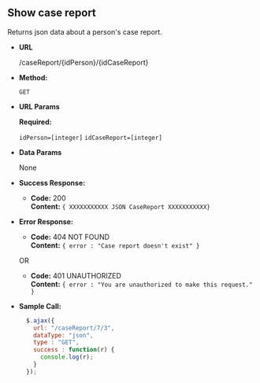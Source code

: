 **Show case report**
----
  Returns json data about a person's case report.

* **URL**

  /caseReport/{idPerson}/{idCaseReport}

* **Method:**

  `GET`
  
*  **URL Params**

   **Required:**
 
   `idPerson=[integer]`
   `idCaseReport=[integer]`

* **Data Params**

  None

* **Success Response:**

  * **Code:** 200 <br />
    **Content:** `{ XXXXXXXXXXX JSON CaseReport XXXXXXXXXXX}`
 
* **Error Response:**

  * **Code:** 404 NOT FOUND <br />
    **Content:** `{ error : "Case report doesn't exist" }`

  OR

  * **Code:** 401 UNAUTHORIZED <br />
    **Content:** `{ error : "You are unauthorized to make this request." }`

* **Sample Call:**

  ```javascript
    $.ajax({
      url: "/caseReport/7/3",
      dataType: "json",
      type : "GET",
      success : function(r) {
        console.log(r);
      }
    });
  ```